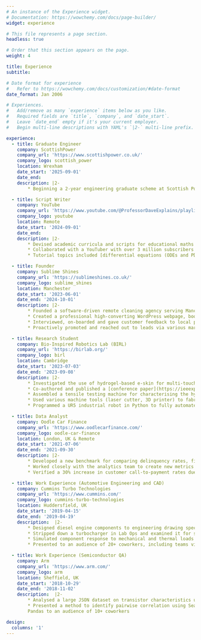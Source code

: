 ```yaml
---
# An instance of the Experience widget.
# Documentation: https://wowchemy.com/docs/page-builder/
widget: experience

# This file represents a page section.
headless: true

# Order that this section appears on the page.
weight: 4

title: Experience
subtitle:

# Date format for experience
#   Refer to https://wowchemy.com/docs/customization/#date-format
date_format: Jan 2006

# Experiences.
#   Add/remove as many `experience` items below as you like.
#   Required fields are `title`, `company`, and `date_start`.
#   Leave `date_end` empty if it's your current employer.
#   Begin multi-line descriptions with YAML's `|2-` multi-line prefix.

experience:
  - title: Graduate Engineer
    company: ScottishPower
    company_url: 'https://www.scottishpower.co.uk/'
    company_logo: scottish_power
    location: Wrexham
    date_start: '2025-09-01'
    date_end: 
    description: |2-
        * Beginning a 2-year engineering graduate scheme at Scottish Power Energy Networks (SPEN), rotating through various roles and projects, including I&C and SCADA systems in the 132 kV transmission network.

  - title: Script Writer
    company: YouTube
    company_url: 'https://www.youtube.com/@ProfessorDaveExplains/playlists'
    company_logo: youtube
    location: Remote
    date_start: '2024-09-01'
    date_end:
    description: |2-
        * Devised academic curricula and scripts for educational maths and engineering tutorial videos on YouTube.
        * Collaborated with a YouTuber with over 3 million subscribers ([Professor Dave Explains](https://www.youtube.com/@ProfessorDaveExplains)), who animated, voiced and published the videos.
        * Tutorial topics included [differential equations (ODEs and PDEs)](https://www.youtube.com/playlist?list=PLybg94GvOJ9FwwFOmp8sGTHZRiTWPYSs1) and four branches of engineering (electrical, mechanical, chemical, structural: in progress), for a total of ~100 videos at ~10 minutes each.

  - title: Founder
    company: Sublime Shines
    company_url: 'https://sublimeshines.co.uk/'
    company_logo: sublime_shines
    location: Manchester
    date_start: '2023-06-01'
    date_end: '2024-10-01'
    description: |2-
        * Founded a software-driven remote cleaning agency serving Manchester as a limited company
        * Created a professional high-converting WordPress webpage, booking form and VoIP phone line with IVR
        * Interviewed, on-boarded and gave customer feedback to local professional cleaners
        * Proactively promoted and reached out to leads via various marketing channels (social media, local news)

  - title: Research Student
    company: Bio-Inspired Robotics Lab (BIRL)
    company_url: 'https://birlab.org/'
    company_logo: birl
    location: Cambridge
    date_start: '2023-07-03'
    date_end: '2023-09-08'
    description: |2-
        * Investigated the use of hydrogel-based e-skin for multi-touch sensors via electrical impedance tomography (EIT) and neural networks
        * Co-authored and published a [conference paper](https://ieeexplore.ieee.org/document/10521955) to IEEE RoboSoft and responded to peer review
        * Assembled a tensile testing machine for characterising the hydrogel's viscoelastic properties
        * Used various machine tools (laser cutter, 3D printer) to fabricate the microcontroller-driven robot end effector and synthesised the gelatin-glycerol-carbon black sensorised e-skin.
        * Programmed a UR5 industrial robot in Python to fully automate the data collection pipeline, obtaining a real dataset for pressing of the e-skin, and designed neural nets to predict touch position based on the EIT data with up to 90% accuracy.

  - title: Data Analyst
    company: Oodle Car Finance
    company_url: 'https://www.oodlecarfinance.com/'
    company_logo: oodle-car-finance
    location: London, UK & Remote
    date_start: '2021-07-06'
    date_end: '2021-09-30'
    description: |2-
        * Developed a new benchmark for comparing delinquency rates, fit to a variety of customer risk indicators
        * Worked closely with the analytics team to create new metrics for predicting arrears deterioration from live Salesforce databases with Looker, SQL and Excel, including use of VBA and Python for utility scripting and automation
        * Verified a 30% increase in customer call-to-payment rates due to the adoption of a new IVR telephony system

  - title: Work Experience (Automotive Engineering and CAD)
    company: Cummins Turbo Technologies
    company_url: 'https://www.cummins.com/'
    company_logo: cummins-turbo-technologies
    location: Huddersfield, UK
    date_start: '2019-04-15'
    date_end: '2019-04-19'
    description:  |2-
        * Designed diesel engine components to engineering drawing specifications with Creo
        * Stripped down a turbocharger in Lab Ops and examined it for surface defects using an X-ray diffractometer
        * Simulated component response to mechanical and thermal loads
        * Presented to an audience of 20+ coworkers, including teams via conference call in India and China

  - title: Work Experience (Semiconductor QA)
    company: Arm
    company_url: 'https://www.arm.com/'
    company_logo: arm
    location: Sheffield, UK
    date_start: '2018-10-29'
    date_end: '2018-11-02'
    description:  |2-
        * Analysed a large JSON dataset on transistor characteristics using Python in the Spyder IDE to identify trends in performance
        * Presented a method to identify pairwise correlation using Seaborn, NumPy and
        Pandas to an audience of 10+ coworkers

design:
  columns: '1'
---
```

